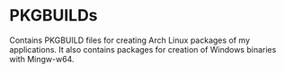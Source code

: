# PKGBUILDs
Contains PKGBUILD files for creating Arch Linux packages of my applications.
It also contains packages for creation of Windows binaries with Mingw-w64.
